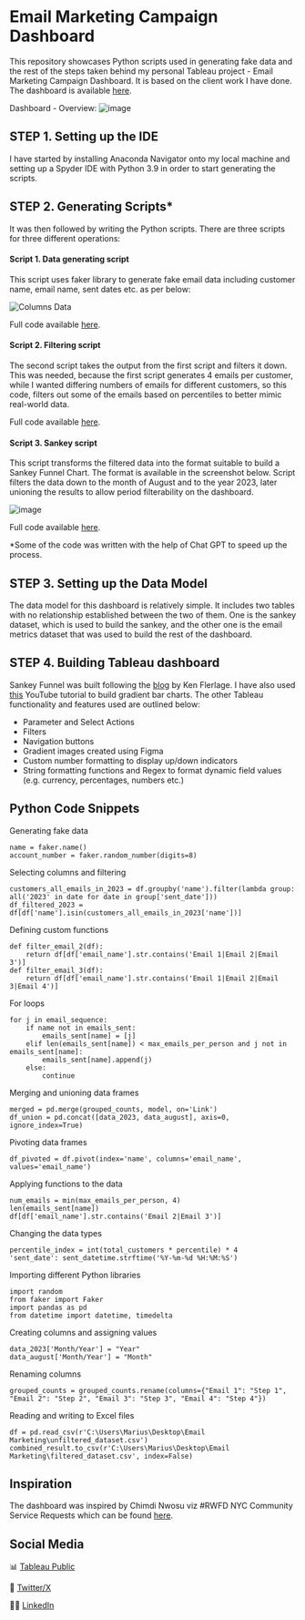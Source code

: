 # Email Marketing Campaign Dashboard
This repository showcases Python scripts used in generating fake data and the rest of the steps taken behind my personal Tableau project - Email Marketing Campaign Dashboard. It is based on the client work I have done. The dashboard is available [here]().

Dashboard - Overview:
![image](https://github.com/Marius321/Email-Marketing-Campaign-Dashboard/assets/117634180/8a35ae91-6ddb-4eb7-a164-04f3006a4bfb)

## STEP 1. Setting up the IDE
I have started by installing Anaconda Navigator onto my local machine and setting up a Spyder IDE with Python 3.9 in order to start generating the scripts. 

## STEP 2. Generating Scripts*
It was then followed by writing the Python scripts. There are three scripts for three different operations:

#### Script 1. Data generating script
This script uses faker library to generate fake email data including customer name, email name, sent dates etc. as per below:

![Columns Data](https://github.com/Marius321/Email-Marketing-Campaign-Dashboard/assets/117634180/5edfdca5-7d8e-432a-9462-15c73af81257)

Full code available [here](https://github.com/Marius321/Email-Marketing-Campaign-Dashboard/blob/main/generate_emails.py).

#### Script 2. Filtering script 
The second script takes the output from the first script and filters it down. This was needed, because the first script generates 4 emails per customer, while I wanted differing numbers of emails for different customers, so this code, filters out some of the emails based on percentiles to better mimic real-world data.

Full code available [here](https://github.com/Marius321/Email-Marketing-Campaign-Dashboard/blob/main/filter_emails.py).

#### Script 3. Sankey script
This script transforms the filtered data into the format suitable to build a Sankey Funnel Chart. The format is available in the screenshot below. Script filters the data down to the month of August and to the year 2023, later unioning the results to allow period filterability on the dashboard.

![image](https://github.com/Marius321/Email-Marketing-Campaign-Dashboard/assets/117634180/99f49745-76bf-4b4f-bd80-4adea18406fd)

Full code available [here](https://github.com/Marius321/Email-Marketing-Campaign-Dashboard/blob/main/sankey.py).

*Some of the code was written with the help of Chat GPT to speed up the process. 

## STEP 3. Setting up the Data Model
The data model for this dashboard is relatively simple. It includes two tables with no relationship established between the two of them. One is the sankey dataset, which is used to build the sankey, and the other one is the email metrics dataset that was used to build the rest of the dashboard.

## STEP 4. Building Tableau dashboard
Sankey Funnel was built following the [blog](https://www.flerlagetwins.com/2019/11/sankey-funnel.html) by Ken Flerlage. I have also used [this](https://www.youtube.com/watch?v=NwV6FWAbPAM) YouTube tutorial to build gradient bar charts. The other Tableau functionality and features used are outlined below:
- Parameter and Select Actions
- Filters
- Navigation buttons
- Gradient images created using Figma
- Custom number formatting to display up/down indicators
- String formatting functions and Regex to format dynamic field values (e.g. currency, percentages, numbers etc.)

## Python Code Snippets
Generating fake data
```
name = faker.name()
account_number = faker.random_number(digits=8)
```
Selecting columns and filtering
```
customers_all_emails_in_2023 = df.groupby('name').filter(lambda group: all('2023' in date for date in group['sent_date']))
df_filtered_2023 = df[df['name'].isin(customers_all_emails_in_2023['name'])]
```
Defining custom functions
```
def filter_email_2(df):
    return df[df['email_name'].str.contains('Email 1|Email 2|Email 3')]
def filter_email_3(df):
    return df[df['email_name'].str.contains('Email 1|Email 2|Email 3|Email 4')]
```
For loops
```
for j in email_sequence:
    if name not in emails_sent:
        emails_sent[name] = [j]
    elif len(emails_sent[name]) < max_emails_per_person and j not in emails_sent[name]:
        emails_sent[name].append(j)
    else:
        continue
```
Merging and unioning data frames
```
merged = pd.merge(grouped_counts, model, on='Link')
df_union = pd.concat([data_2023, data_august], axis=0, ignore_index=True)
```
Pivoting data frames
```
df_pivoted = df.pivot(index='name', columns='email_name', values='email_name')
```
Applying functions to the data
```
num_emails = min(max_emails_per_person, 4)
len(emails_sent[name])
df[df['email_name'].str.contains('Email 2|Email 3')]
```
Changing the data types
```
percentile_index = int(total_customers * percentile) * 4
'sent_date': sent_datetime.strftime('%Y-%m-%d %H:%M:%S')
```
Importing different Python libraries
```
import random
from faker import Faker
import pandas as pd
from datetime import datetime, timedelta
```
Creating columns and assigning values
```
data_2023['Month/Year'] = "Year"
data_august['Month/Year'] = "Month"
```
Renaming columns
```
grouped_counts = grouped_counts.rename(columns={"Email 1": "Step 1", "Email 2": "Step 2", "Email 3": "Step 3", "Email 4": "Step 4"})
```
Reading and writing to Excel files
```
df = pd.read_csv(r'C:\Users\Marius\Desktop\Email Marketing\unfiltered_dataset.csv')
combined_result.to_csv(r'C:\Users\Marius\Desktop\Email Marketing\filtered_dataset.csv', index=False)
```
## Inspiration
The dashboard was inspired by Chimdi Nwosu viz #RWFD NYC Community Service Requests which can be found [here](https://public.tableau.com/app/profile/chimdi.nwosu/viz/RWFD-NYCCommunityServiceRequests/Overview).

## Social Media
📊 [Tableau Public](https://public.tableau.com/app/profile/marius5597)

🐤 [Twitter/X](https://twitter.com/VizMarius)

👨‍💼 [LinkedIn](https://www.linkedin.com/in/mariusnikiforovas/)
